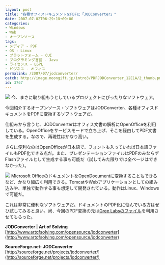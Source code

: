 ```yaml
---
layout: post
title: "各種オフィスドキュメントをPDFに「JODConverter」"
date: 2007-07-02T06:29:18+09:00
categories:
- Windows
- Web
- オープンソース
tags: 
- メディア - PDF
- OS - Linux
- プラットフォーム - CUI
- プログラミング言語 - Java
- ライセンス - LGPL
- ビジネス - オフィス
permalink: /2007/07/jodconverter/
catch: http://image.moongift.jp/intro3/PDFJODConverter_12E1A/2_thumb.png
id: 3767
---
```

[![](http://image.moongift.jp/intro3/PDFJODConverter_12E1A/3_thumb.png)](http://image.moongift.jp/intro3/PDFJODConverter_12E1A/32.png) 今、まさに取り組もうとしているプロジェクトにぴったりなソフトウェア。   
  
今回紹介するオープンソース・ソフトウェアはJODConverter、各種オフィスドキュメントをPDFに変換するソフトウェアだ。   
  
<!--more-->  
  
仕組みから言うと、JODConverterはオフィス文書の解析にOpenOfficeを利用している。OpenOfficeをサービスモードで立ち上げ、そこを経由してPDF文書を生成する。なので、再現性はかなり高い。   
  
さらに便利なのはOpenOfficeが日本語で、フォントも入っていれば日本語ファイルもPDF化できる点だ。また、プレゼンテーションファイルはPDFのみならずFlashファイルとして生成する事も可能だ（試してみた限りでは全ページはできなかった）。   
  
[![](http://image.moongift.jp/intro3/PDFJODConverter_12E1A/2_thumb.png)](http://image.moongift.jp/intro3/PDFJODConverter_12E1A/22.png) Microsoft OfficeのドキュメントをOpenDocumentに変換することもできるなど、かなり幅広く利用できる。TomcatやWebアプリケーションとしての組み込みや、単独で動作する事も想定して開発されている。動作はLinux、Windowsで可能だ。   
  
これは非常に便利なソフトウェアだ。ドキュメントのPDF化に悩んでいる方はぜひ試してみると良い。尚、今回のPDF変換の元は[Gree Labsのファイル](http://labs.gree.jp/index.php?plugin=attach&refer=Top%2FDocument&openfile=gree-study-20060209-dev06.ppt)を利用させてもらった。   
  
**JODConverter | Art of Solving**  
[http://www.artofsolving.com/opensource/jodconverter](http://www.artofsolving.com/opensource/jodconverter)  
  
**SourceForge.net: JODConverter**  
[http://sourceforge.net/projects/jodconverter/](http://sourceforge.net/projects/jodconverter/)